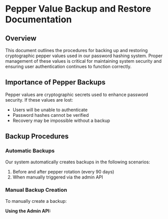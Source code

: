 # Pepper Value Backup and Restore Documentation

## Overview

This document outlines the procedures for backing up and restoring cryptographic pepper values used in our password hashing system. Proper management of these values is critical for maintaining system security and ensuring user authentication continues to function correctly.

## Importance of Pepper Backups

Pepper values are cryptographic secrets used to enhance password security. If these values are lost:
- Users will be unable to authenticate
- Password hashes cannot be verified
- Recovery may be impossible without a backup

## Backup Procedures

### Automatic Backups

Our system automatically creates backups in the following scenarios:
1. Before and after pepper rotation (every 90 days)
2. When manually triggered via the admin API

### Manual Backup Creation

To manually create a backup:

**Using the Admin API:** 